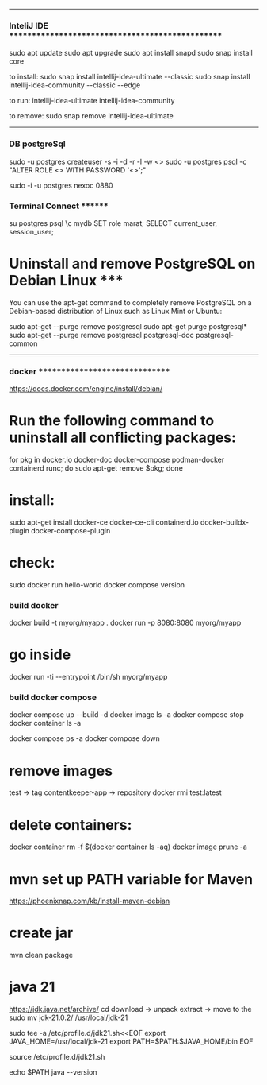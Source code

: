 
***************************************************************************
### InteliJ IDE ***********************************************
sudo apt update
sudo apt upgrade
sudo apt install snapd
sudo snap install core

to install:
sudo snap install intellij-idea-ultimate --classic
sudo snap install intellij-idea-community --classic --edge

to run:
intellij-idea-ultimate
intellij-idea-community

to remove:
sudo snap remove intellij-idea-ultimate

*****************************************************************************
### DB postgreSql
sudo -u postgres createuser -s -i -d -r -l -w <<username>>
sudo -u postgres psql -c "ALTER ROLE <<username>> WITH PASSWORD '<<password>>';"

sudo -i -u postgres
nexoc 0880

### Terminal Connect ******
su postgres
psql
\c mydb
SET role marat;
SELECT current_user, session_user;


# Uninstall and remove PostgreSQL on Debian Linux ***

You can use the apt-get command to completely remove PostgreSQL on a Debian-based distribution of Linux such as Linux Mint or Ubuntu:

sudo apt-get --purge remove postgresql
sudo apt-get purge postgresql*
sudo apt-get --purge remove postgresql postgresql-doc postgresql-common

********************************************************************************
### docker *****************************

https://docs.docker.com/engine/install/debian/

# Run the following command to uninstall all conflicting packages:
for pkg in docker.io docker-doc docker-compose podman-docker containerd runc; do sudo apt-get remove $pkg; done

# install:
sudo apt-get install docker-ce docker-ce-cli containerd.io docker-buildx-plugin docker-compose-plugin

# check:
sudo docker run hello-world
docker compose version

### build docker
docker build -t myorg/myapp .
docker run -p 8080:8080 myorg/myapp
# go inside
docker run -ti --entrypoint /bin/sh myorg/myapp


### build docker compose
docker compose up --build -d
docker image ls -a
docker compose stop
docker container ls -a

docker compose ps -a
docker compose down

# remove images
test -> tag
contentkeeper-app -> repository
docker rmi test:latest

# delete containers:
docker container rm -f $(docker container ls -aq)
docker image prune -a

# mvn set up PATH variable for Maven
https://phoenixnap.com/kb/install-maven-debian
# create jar
mvn clean package

# java 21
https://jdk.java.net/archive/
cd
download -> unpack extract -> move to the sudo mv jdk-21.0.2/ /usr/local/jdk-21


sudo tee -a  /etc/profile.d/jdk21.sh<<EOF
export JAVA_HOME=/usr/local/jdk-21
export PATH=\$PATH:\$JAVA_HOME/bin
EOF

source /etc/profile.d/jdk21.sh

echo $PATH
java --version




